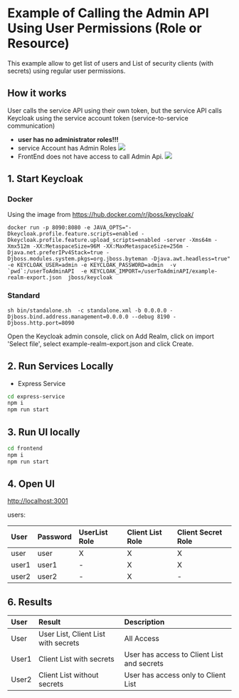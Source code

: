 # Example of Calling the Admin API Using User Permissions (Role or Resource)

This example allow to get list of users and List of security clients (with secrets) using regular user permissions.

## How it works
User calls the service API using their own token, but the service API calls Keycloak using the service account token (service-to-service communication)
- **user has no administrator roles!!!**
- service Account has Admin Roles ![](../../docs/serviceAccountRoles.png)
- FrontEnd does not have access to call Admin Api.
![](../../docs/UserToAdminAPI.png)

## 1. Start Keycloak

### Docker
Using the image from https://hub.docker.com/r/jboss/keycloak/
```
docker run -p 8090:8080 -e JAVA_OPTS="-Dkeycloak.profile.feature.scripts=enabled -Dkeycloak.profile.feature.upload_scripts=enabled -server -Xms64m -Xmx512m -XX:MetaspaceSize=96M -XX:MaxMetaspaceSize=256m -Djava.net.preferIPv4Stack=true -Djboss.modules.system.pkgs=org.jboss.byteman -Djava.awt.headless=true" -e KEYCLOAK_USER=admin -e KEYCLOAK_PASSWORD=admin  -v `pwd`:/userToAdminAPI  -e KEYCLOAK_IMPORT=/userToAdminAPI/example-realm-export.json  jboss/keycloak
```
###  Standard
```
sh bin/standalone.sh  -c standalone.xml -b 0.0.0.0 -Djboss.bind.address.management=0.0.0.0 --debug 8190 -Djboss.http.port=8090
```
Open the Keycloak admin console, click on Add Realm, click on import 'Select file', select example-realm-export.json and click Create.

## 2. Run Services Locally
- Express Service
```bash
cd express-service
npm i
npm run start
```

## 3. Run UI locally

```bash
cd frontend
npm i
npm run start
```

## 4. Open UI
[http://localhost:3001](http://localhost:3001)

users:

| User      | Password   | UserList Role    | Client List Role | Client Secret Role |
|:----------|:-----------|:-----------------|:-----------------|:-------------------|
| user      | user       | X                | X                | X                  |
| user1     | user1      | -                | X                | X                  |
| user2     | user2      | -                | X                | -                  |

## 6. Results

| User      | Result                                                                                                 | Description                                           |
|:----------|:-------------------------------------------------------------------------------------------------------|:------------------------------------------------------|
| User      |  User List, Client List with secrets                                                                   | All Access                                            |
| User1     |  Client List with secrets                                                                              | User has access to  Client List  and secrets          |
| User2     |  Client List without secrets                                                                           | User has access only to Client List                   |
